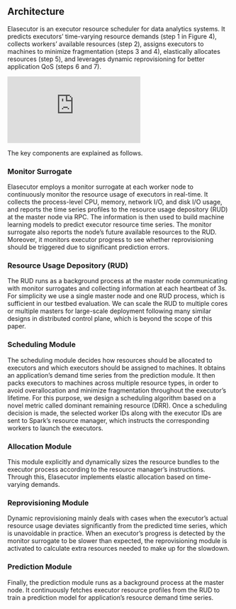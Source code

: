 ## Architecture

Elasecutor is an executor resource scheduler for data analytics systems. It predicts executors’ time-varying resource demands (step 1 in Figure 4), collects workers’ available resources (step 2), assigns executors to machines to minimize fragmentation (steps 3 and 4), elastically allocates resources (step 5), and leverages dynamic reprovisioning for better application QoS (steps 6 and 7).

![Alt text](https://github.com/NetX-lab/Elasecutor/blob/master/documentation/System_Architecture.pdf?raw=true "Elasecutor Architecture")

The key components are explained as follows.

### Monitor Surrogate

Elasecutor employs a monitor surrogate at each worker node to continuously monitor the resource usage of executors in real-time. It collects the process-level CPU, memory, network I/O, and disk I/O usage, and reports the time series profiles to the resource usage depository (RUD) at the master node via RPC. The information is then used to build machine learning models to predict executor resource time series. The monitor surrogate also reports the node’s future available resources to the RUD. Moreover, it monitors executor progress to see whether reprovisioning should be triggered due to significant prediction errors.

### Resource Usage Depository (RUD)

The RUD runs as a background process at the master node communicating with monitor surrogates and collecting information at each heartbeat of 3s. For simplicity we use a single master node and one RUD process, which is sufficient in our testbed evaluation. We can scale the RUD to multiple cores or multiple masters for large-scale deployment following many similar designs in distributed control plane, which is beyond the scope of this paper.

### Scheduling Module

The scheduling module decides how resources should be allocated to executors and which executors should be assigned to machines. It obtains an application’s demand time series from the prediction module. It then packs executors to machines across multiple resource types, in order to avoid overallocation and minimize fragmentation throughout the executor’s lifetime. For this purpose, we design a scheduling algorithm based on a novel metric called dominant remaining resource (DRR). Once a scheduling decision is made, the selected worker IDs along with the executor IDs are sent to Spark’s resource manager, which instructs the corresponding workers to launch the executors.

### Allocation Module

This module explicitly and dynamically sizes the resource bundles to the executor process according to the resource manager’s instructions. Through this, Elasecutor implements elastic allocation based on time-varying demands.

### Reprovisioning Module

Dynamic reprovisioning mainly deals with cases when the executor’s actual resource usage deviates significantly from the predicted time series, which is unavoidable in practice. When an executor’s progress is detected by the monitor surrogate to be slower than expected, the reprovisioning module is activated to calculate extra resources needed to make up for the slowdown.

### Prediction Module

Finally, the prediction module runs as a background process at the master node. It continuously fetches executor resource profiles from the RUD to train a prediction model for application’s resource demand time series.
